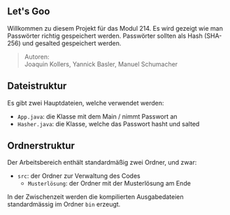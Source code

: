 ## Let's Goo

Willkommen zu diesem Projekt für das Modul 214. Es wird gezeigt wie man Passwörter richtig gespeichert werden. Passwörter sollten als Hash (SHA-256) und gesalted gespeichert werden.

> Autoren: <br>
> Joaquin Kollers, Yannick Basler, Manuel Schumacher

## Dateistruktur

Es gibt zwei Hauptdateien, welche verwendet werden:

- `App.java`: die Klasse mit dem Main / nimmt Passwort an
- `Hasher.java`: die Klasse, welche das Passwort hasht und salted

## Ordnerstruktur

Der Arbeitsbereich enthält standardmäßig zwei Ordner, und zwar:

- `src`: der Ordner zur Verwaltung des Codes
   - `Musterlösung`: der Ordner mit der Musterlösung am Ende

In der Zwischenzeit werden die kompilierten Ausgabedateien standardmässig im Ordner `bin` erzeugt.